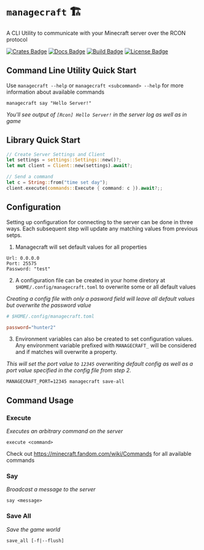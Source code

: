 # `managecraft` :building_construction:
A CLI Utility to communicate with your Minecraft server over the RCON protocol

[![Crates Badge]][Crates] [![Docs Badge]][Docs] [![Build Badge]][Build] [![License Badge]][License]

## Command Line Utility Quick Start
Use `managecraft --help` or `managecraft <subcommand> --help` for more information about available commands

```shell
managecraft say "Hello Server!"
```
_You'll see output of `[Rcon] Hello Server!` in the server log as well as in game_

## Library Quick Start
```rust
// Create Server Settings and Client
let settings = settings::Settings::new()?;
let mut client = Client::new(settings).await?;

// Send a command
let c = String::from("time set day");
client.execute(commands::Execute { command: c }).await?;;
```

## Configuration
Setting up configuration for connecting to the server can be done in three ways. Each subsequent step will update any matching values from previous setps.

1. Managecraft will set default values for all properties
```
Url: 0.0.0.0
Port: 25575
Password: "test"
```

2. A configuration file can be created in your home diretory at `$HOME/.config/managecraft.toml` to overwrite some or all default values

_Creating a config file with only a pasword field will leave all default values but overwrite the password value_
```toml
# $HOME/.config/managecraft.toml

password="hunter2"
```

3. Environment variables can also be created to set configuration values. Any environment variable prefixed with `MANAGECRAFT_` will be considered and if matches will overwrite a property.

_This will set the port value to `12345` overwriting default config as well as a port value specified in the config file from step 2._
```shell
MANAGECRAFT_PORT=12345 managecraft save-all
```

## Command Usage

### Execute
_Executes an arbitrary command on the server_

`execute <command>`

Check out https://minecraft.fandom.com/wiki/Commands for all available commands

### Say
_Broadcast a message to the server_

`say <message>` 

### Save All
_Save the game world_

`save_all [-f|--flush]` 

[Crates]: https://crates.io/crates/managecraft
[Crates Badge]: https://img.shields.io/crates/v/managecraft

[Docs]: https://docs.rs/managecraft
[Docs Badge]: https://docs.rs/managecraft/badge.svg

[Build]: https://travis-ci.com/jayman888/managecraft
[Build Badge]: https://travis-ci.com/jayman888/managecraft.svg?branch=master

[License]: https://spdx.org/licenses/MIT.html
[License Badge]: https://img.shields.io/badge/License-MIT-blue.svg
